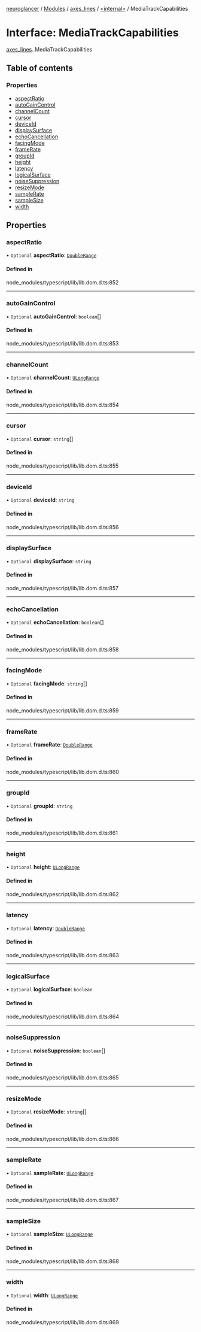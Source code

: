 [neuroglancer](../README.md) / [Modules](../modules.md) / [axes\_lines](../modules/axes_lines.md) / [<internal\>](../modules/axes_lines._internal_.md) / MediaTrackCapabilities

# Interface: MediaTrackCapabilities

[axes_lines](../modules/axes_lines.md).[<internal>](../modules/axes_lines._internal_.md).MediaTrackCapabilities

## Table of contents

### Properties

- [aspectRatio](axes_lines._internal_.MediaTrackCapabilities.md#aspectratio)
- [autoGainControl](axes_lines._internal_.MediaTrackCapabilities.md#autogaincontrol)
- [channelCount](axes_lines._internal_.MediaTrackCapabilities.md#channelcount)
- [cursor](axes_lines._internal_.MediaTrackCapabilities.md#cursor)
- [deviceId](axes_lines._internal_.MediaTrackCapabilities.md#deviceid)
- [displaySurface](axes_lines._internal_.MediaTrackCapabilities.md#displaysurface)
- [echoCancellation](axes_lines._internal_.MediaTrackCapabilities.md#echocancellation)
- [facingMode](axes_lines._internal_.MediaTrackCapabilities.md#facingmode)
- [frameRate](axes_lines._internal_.MediaTrackCapabilities.md#framerate)
- [groupId](axes_lines._internal_.MediaTrackCapabilities.md#groupid)
- [height](axes_lines._internal_.MediaTrackCapabilities.md#height)
- [latency](axes_lines._internal_.MediaTrackCapabilities.md#latency)
- [logicalSurface](axes_lines._internal_.MediaTrackCapabilities.md#logicalsurface)
- [noiseSuppression](axes_lines._internal_.MediaTrackCapabilities.md#noisesuppression)
- [resizeMode](axes_lines._internal_.MediaTrackCapabilities.md#resizemode)
- [sampleRate](axes_lines._internal_.MediaTrackCapabilities.md#samplerate)
- [sampleSize](axes_lines._internal_.MediaTrackCapabilities.md#samplesize)
- [width](axes_lines._internal_.MediaTrackCapabilities.md#width)

## Properties

### aspectRatio

• `Optional` **aspectRatio**: [`DoubleRange`](axes_lines._internal_.DoubleRange.md)

#### Defined in

node_modules/typescript/lib/lib.dom.d.ts:852

___

### autoGainControl

• `Optional` **autoGainControl**: `boolean`[]

#### Defined in

node_modules/typescript/lib/lib.dom.d.ts:853

___

### channelCount

• `Optional` **channelCount**: [`ULongRange`](axes_lines._internal_.ULongRange.md)

#### Defined in

node_modules/typescript/lib/lib.dom.d.ts:854

___

### cursor

• `Optional` **cursor**: `string`[]

#### Defined in

node_modules/typescript/lib/lib.dom.d.ts:855

___

### deviceId

• `Optional` **deviceId**: `string`

#### Defined in

node_modules/typescript/lib/lib.dom.d.ts:856

___

### displaySurface

• `Optional` **displaySurface**: `string`

#### Defined in

node_modules/typescript/lib/lib.dom.d.ts:857

___

### echoCancellation

• `Optional` **echoCancellation**: `boolean`[]

#### Defined in

node_modules/typescript/lib/lib.dom.d.ts:858

___

### facingMode

• `Optional` **facingMode**: `string`[]

#### Defined in

node_modules/typescript/lib/lib.dom.d.ts:859

___

### frameRate

• `Optional` **frameRate**: [`DoubleRange`](axes_lines._internal_.DoubleRange.md)

#### Defined in

node_modules/typescript/lib/lib.dom.d.ts:860

___

### groupId

• `Optional` **groupId**: `string`

#### Defined in

node_modules/typescript/lib/lib.dom.d.ts:861

___

### height

• `Optional` **height**: [`ULongRange`](axes_lines._internal_.ULongRange.md)

#### Defined in

node_modules/typescript/lib/lib.dom.d.ts:862

___

### latency

• `Optional` **latency**: [`DoubleRange`](axes_lines._internal_.DoubleRange.md)

#### Defined in

node_modules/typescript/lib/lib.dom.d.ts:863

___

### logicalSurface

• `Optional` **logicalSurface**: `boolean`

#### Defined in

node_modules/typescript/lib/lib.dom.d.ts:864

___

### noiseSuppression

• `Optional` **noiseSuppression**: `boolean`[]

#### Defined in

node_modules/typescript/lib/lib.dom.d.ts:865

___

### resizeMode

• `Optional` **resizeMode**: `string`[]

#### Defined in

node_modules/typescript/lib/lib.dom.d.ts:866

___

### sampleRate

• `Optional` **sampleRate**: [`ULongRange`](axes_lines._internal_.ULongRange.md)

#### Defined in

node_modules/typescript/lib/lib.dom.d.ts:867

___

### sampleSize

• `Optional` **sampleSize**: [`ULongRange`](axes_lines._internal_.ULongRange.md)

#### Defined in

node_modules/typescript/lib/lib.dom.d.ts:868

___

### width

• `Optional` **width**: [`ULongRange`](axes_lines._internal_.ULongRange.md)

#### Defined in

node_modules/typescript/lib/lib.dom.d.ts:869
